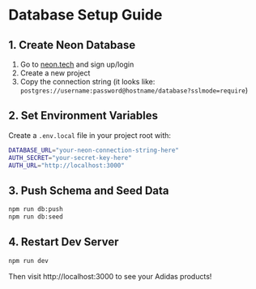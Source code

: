 # Database Setup Guide

## 1. Create Neon Database
1. Go to [neon.tech](https://neon.tech) and sign up/login
2. Create a new project
3. Copy the connection string (it looks like: `postgres://username:password@hostname/database?sslmode=require`)

## 2. Set Environment Variables
Create a `.env.local` file in your project root with:

```bash
DATABASE_URL="your-neon-connection-string-here"
AUTH_SECRET="your-secret-key-here"
AUTH_URL="http://localhost:3000"
```

## 3. Push Schema and Seed Data
```bash
npm run db:push
npm run db:seed
```

## 4. Restart Dev Server
```bash
npm run dev
```

Then visit http://localhost:3000 to see your Adidas products!
